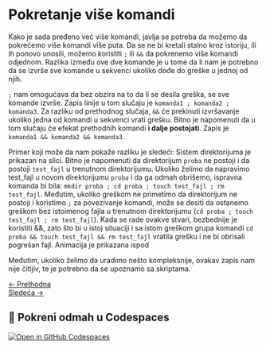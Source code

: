 <link rel="stylesheet" href="/UNIX-beginner-course/assets/css/custom.css">

# Pokretanje više komandi

Kako je sada pređeno već više komandi, javlja se potreba da možemo da pokrećemo više komandi više puta. Da se ne bi kretali stalno kroz istoriju, ili ih ponovo unosili, možemo koristiti `;` ili `&&` da pokrenemo više komandi odjednom. Razlika između ove dve komande je u tome da li nam je potrebno da se izvrše sve komande u sekvenci ukoliko dođe do greške u jednoj od njih.

`;` nam omogućava da bez obzira na to da li se desila greška, se sve komande izvrše. Zapis linije u tom slučaju je `komanda1 ; komanda2 ; komanda3`. 
Za razliku od prethodnog slučaja, `&&` će prekinuti izvršavanje ukoliko jedna od komandi u sekvenci vrati grešku. Bitno je napomenuti da u tom slučaju će efekat prethodnih komandi **i dalje postojati**. Zapis je `komanda1 && komanda2 && komanda3`.

Primer koji može da nam pokaže razliku je sledeći: Sistem direktorijuma je prikazan na slici. Bitno je napomenuti da direktorijum `proba` ne postoji i da postoji `test_fajl` u trenutnom direktorijumu. Ukoliko želimo da napravimo test_fajl u novom direktorijumu `proba` i da ga odmah obrišemo, ispravna komanda bi bila:
`mkdir proba ; cd proba ; touch test_fajl ; rm test_fajl`. Međutim, ukoliko greškom ne primetimo da direktorijum ne postoji i koristimo `;` za povezivanje komandi, može se desiti da ostanemo greškom bez istoimenog fajla u trenutnom direktorijumu (`cd proba ; touch test_fajl ; rm test_fajl`). 
Kada se rade ovakve stvari, bezbednije je koristiti &&, zato što bi u istoj situaciji i sa istom greškom grupa komandi `cd proba && touch test_fajl && rm test_fajl` vratila grešku i ne bi obrisali pogrešan fajl. Animacija je prikazana ispod

Međutim, ukoliko želimo da uradimo nešto kompleksnije, ovakav zapis nam nije čitljiv, te je potrebno da se upoznamo sa skriptama.


<div class="nav-buttons-wrapper">
  <div class="nav-left">
    <a href="5_4-permisije_vezbe.html" class="button-nav">← Prethodna</a>
  </div>
  <div class="nav-right">
    <a href="6_2-pisanje_prazne_skripte.html" class="button-nav">Sledeća →</a>
  </div>
</div>

## 🚀 Pokreni odmah u Codespaces
[![Open in GitHub Codespaces](https://github.com/codespaces/badge.svg)](https://github.com/codespaces/new/?repo=dianasantavec/UNIX-beginner-course&devcontainer_path=.devcontainer/devcontainer.json)